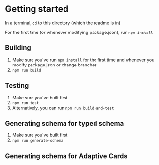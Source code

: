 # Getting started

In a terminal, `cd` to this directory (which the readme is in)

For the first time (or whenever modifying package.json), run `npm install`

## Building

1. Make sure you've run `npm install` for the first time and whenever you modify package.json or change branches
1. `npm run build`

## Testing

1. Make sure you've built first
1. `npm run test`
1. Alternatively, you can run `npm run build-and-test`

## Generating schema for typed schema

1. Make sure you've built first
1. `npm run generate-schema`

## Generating schema for Adaptive Cards
